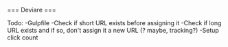 === Deviare ===

Todo:
-Gulpfile
-Check if short URL exists before assigning it
-Check if long URL exists and if so, don't assign it a new URL (? maybe, tracking?)
-Setup click count

